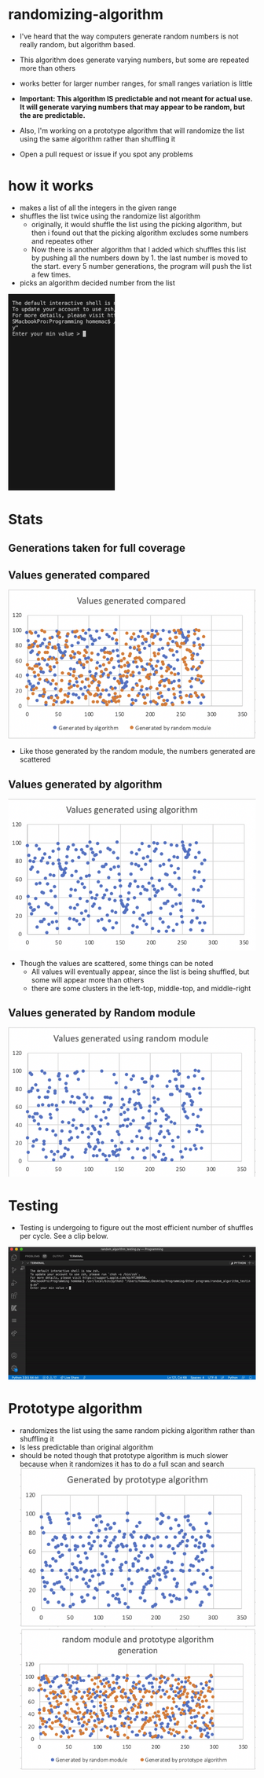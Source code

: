 # randomizing-algorithm
- I've heard that the way computers generate random numbers is not really random, but algorithm based.

- This algorithm does generate varying numbers, but some are repeated more than others

- works better for larger number ranges, for small ranges variation is little

- **Important: This algorithm IS predictable and not meant for actual use. It will generate varying numbers that may appear to be random, but the are predictable.**

- Also, I'm working on a prototype algorithm that will randomize the list using the same algorithm rather than shuffling it

- Open a pull request or issue if you spot any problems

# how it works

- makes a list of all the integers in the given range
- shuffles the list twice using the randomize list algorithm
  - originally, it would shuffle the list using the picking algorithm, but then i found out that the picking algorithm excludes some numbers and repeates other
  - Now there is another algorithm that I added which shuffles this list by pushing all the numbers down by 1. the last number is moved to the start. every 5 number generations, the program will push the list a few times.
- picks an algorithm decided number from the list

<img src="ezgif.com-gif-maker(1).gif" height="400"> 

# Stats

## Generations taken for full coverage

## Values generated compared
![](Values_generated_compared.png)

- Like those generated by the random module, the numbers generated are scattered

## Values generated by algorithm
 ![](Values_generated_by_algorithm.png)
 
- Though the values are scattered, some things can be noted
  - All values will eventually appear, since the list is being shuffled, but some will appear more than others
  - there are some clusters in the left-top, middle-top, and middle-right


## Values generated by Random module
 ![](Values_generated_by_random_module.png)
 
# Testing 
 - Testing is undergoing to figure out the most efficient number of shuffles per cycle. See a clip below.

 ![](ezgif.com-gif-maker(2).gif)
 
 # Prototype algorithm
 - randomizes the list using the same random picking algorithm rather than shuffling it
 - Is less predictable than original algorithm
 - should be noted though that prototype algorithm is much slower because when it randomizes it has to do a full scan and search
 ![](Prototype_algorithm.png)
 ![](Random_vs_prototype.png)

